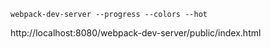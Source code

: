 ```
webpack-dev-server --progress --colors --hot
```

http://localhost:8080/webpack-dev-server/public/index.html
